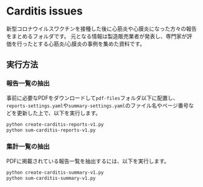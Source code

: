 # Carditis issues

新型コロナウイルスワクチンを接種した後に心筋炎や心膜炎になった方々の報告をまとめるフォルダです。
元となる情報は製造販売業者が発表し、専門家が評価を行ったとする心筋炎/心膜炎の事例を集めた資料です。

## 実行方法

### 報告一覧の抽出

事前に必要なPDFをダウンロードして`pdf-files`フォルダ以下に配置し、`reports-settings.yaml`や`summary-settings.yaml`のファイル名やページ番号などを更新した上で、以下を実行します。

```sh
python create-carditis-reports-v1.py
python sum-carditis-reports-v1.py
```

### 集計一覧の抽出

PDFに掲載されている報告一覧を抽出するには、以下を実行します。

```sh
python create-carditis-summary-v1.py
python sum-carditis-summary-v1.py
```
